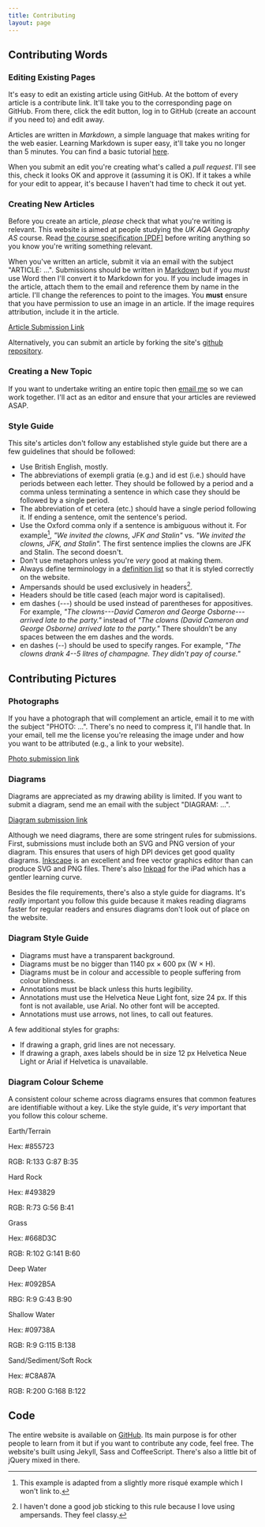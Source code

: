 ```yaml
---
title: Contributing
layout: page
---
```


## Contributing Words

### Editing Existing Pages

It's easy to edit an existing article using GitHub. At the bottom of every article is a contribute link. It'll take you to the corresponding page on GitHub. From there, click the edit button, log in to GitHub (create an account if you need to) and edit away.  

Articles are written in _Markdown_, a simple language that makes writing for the web easier. Learning Markdown is super easy, it'll take you no longer than 5 minutes. You can find a basic tutorial [here][markdown-basics].

[markdown-basics]: http://daringfireball.net/projects/markdown/basics

When you submit an edit you're creating what's called a _pull request_. I'll see this, check it looks OK and approve it (assuming it is OK). If it takes a while for your edit to appear, it's because I haven't had time to check it out yet.

### Creating New Articles

Before you create an article, _please_ check that what you're writing is relevant. This website is aimed at people studying the _UK AQA Geography AS_ course. Read [the course specification [PDF]][geography-course-spec] before writing anything so you know you're writing something relevant.

[geography-course-spec]: http://filestore.aqa.org.uk/subjects/specifications/alevel/AQA-2030-W-SP-14.PDF

When you've written an article, submit it via an email with the subject "ARTICLE: ...". Submissions should be written in [Markdown][markdown-basics] but if you _must_ use Word then I'll convert it to Markdown for you. If you include images in the article, attach them to the email and reference them by name in the article. I'll change the references to point to the images. You **must** ensure that you have permission to use an image in an article. If the image requires attribution, include it in the article.

[Article Submission Link](mailto:submit@geographyas.info?subject=ARTICLE%3A)

Alternatively, you can submit an article by forking the site's [github repository][github-repo].

[github-repo]: https://github.com/alexjohnj/geographyas/

### Creating a New Topic

If you want to undertake writing an entire topic then [email me](mailto:alex@geographyas.info) so we can work together. I'll act as an editor and ensure that your articles are reviewed ASAP.

### Style Guide

This site's articles don't follow any established style guide but there are a few guidelines that should be followed:

- Use British English, mostly.
- The abbreviations of exempli gratia (e.g.) and id est (i.e.) should have periods between each letter. They should be followed by a period and a comma unless terminating a sentence in which case they should be followed by a single period.
- The abbreviation of et cetera (etc.) should have a single period following it. If ending a sentence, omit the sentence's period.
- Use the Oxford comma only if a sentence is ambiguous without it. For example[^1], _"We invited the clowns, JFK and Stalin"_ vs. _"We invited the clowns, JFK, and Stalin"._ The first sentence implies the clowns are JFK and Stalin. The second doesn't.
- Don't use metaphors unless you're _very_ good at making them.
- Always define terminology in a [definition list][dl-mdn] so that it is styled correctly on the website.
- Ampersands should be used exclusively in headers[^2].
- Headers should be title cased (each major word is capitalised).
- em dashes (---) should be used instead of parentheses for appositives. For example, _"The clowns---David Cameron and George Osborne---arrived late to the party."_ instead of _"The clowns (David Cameron and George Osborne) arrived late to the party."_ There shouldn't be any spaces between the em dashes and the words.
- en dashes (--) should be used to specify ranges. For example, _"The clowns drank 4--5 litres of champagne. They didn't pay of course."_

[dl-mdn]: https://github.com/fletcher/MultiMarkdown/wiki/MultiMarkdown-Syntax-Guide#definition-lists

## Contributing Pictures

### Photographs

If you have a photograph that will complement an article, email it to me with the subject "PHOTO: ...". There's no need to compress it, I'll handle that. In your email, tell me the license you're releasing the image under and how you want to be attributed (e.g., a link to your website).

[Photo submission link](mailto:submit@geographyas.info?subject=PHOTO%3A)

### Diagrams

Diagrams are appreciated as my drawing ability is limited. If you want to submit a diagram, send me an email with the subject "DIAGRAM: ...".

[Diagram submission link](mailto:submit@geographyas.info?subject=DIAGRAM%3A)

Although we need diagrams, there are some stringent rules for submissions. First, submissions must include both an SVG and PNG version of your diagram. This ensures that users of high DPI devices get good quality diagrams. [Inkscape][inkscape-link] is an excellent and free vector graphics editor than can produce SVG and PNG files. There's also [Inkpad][inkpad-link] for the iPad which has a gentler learning curve.

[inkscape-link]: http://www.inkscape.org
[inkpad-link]: https://itunes.apple.com/gb/app/inkpad/id400083414?mt=8

Besides the file requirements, there's also a style guide for diagrams. It's _really_ important you follow this guide because it makes reading diagrams faster for regular readers and ensures diagrams don't look out of place on the website.

### Diagram Style Guide

- Diagrams must have a transparent background. 
- Diagrams must be no bigger than 1140 px &times; 600 px (W &times; H).
- Diagrams must be in colour and accessible to people suffering from colour blindness.
- Annotations must be black unless this hurts legibility. 
- Annotations must use the Helvetica Neue Light font, size 24 px. If this font is not available, use Arial. No other font will be accepted.
- Annotations must use arrows, not lines, to call out features.
 
A few additional styles for graphs:

- If drawing a graph, grid lines are not necessary.
- If drawing a graph, axes labels should be in size 12 px Helvetica Neue Light or Arial if Helvetica is unavailable.

### Diagram Colour Scheme

A consistent colour scheme across diagrams ensures that common features are identifiable without a key. Like the style guide, it's _very_ important that you follow this colour scheme.

<div id="colour-schemes-container">
  <div class="colour-container">
    <div class="colour-sample earth"></div>
    <p>Earth/Terrain</p>
    <p>Hex: #855723</p>
    <p>RGB: R:133 G:87 B:35</p>
  </div>

  <div class="colour-container">
    <div class="colour-sample rock"></div>
    <p>Hard Rock</p>
    <p>Hex: #493829</p>
    <p>RGB: R:73 G:56 B:41</p>
  </div>

  <div class="colour-container">
    <div class="colour-sample grass"></div>
    <p>Grass</p>
    <p>Hex: #668D3C</p>
    <p>RGB: R:102 G:141 B:60</p>
  </div>

  <div class="colour-container">
    <div class="colour-sample deep-water"></div>
    <p>Deep Water</p>
    <p>Hex: #092B5A</p>
    <p>RBG: R:9 G:43 B:90</p>
  </div>

  <div class="colour-container">
    <div class="colour-sample shallow-water"></div>
    <p>Shallow Water</p>
    <p>Hex: #09738A</p>
    <p>RGB: R:9 G:115 B:138</p>
  </div>

  <div class="colour-container">
    <div class="colour-sample sand"></div>
    <p>Sand/Sediment/Soft Rock</p>
    <p>Hex: #C8A87A</p>
    <p>RGB: R:200 G:168 B:122</p>
  </div>
</div>

## Code

The entire website is available on [GitHub][github-repo]. Its main purpose is for other people to learn from it but if you want to contribute any code, feel free. The website's built using Jekyll, Sass and CoffeeScript. There's also a little bit of jQuery mixed in there. 

[github-repo]: https://github.com/alexjohnj/geographyas/

[^1]: This example is adapted from a slightly more risqué example which I won't link to. 

[^2]: I haven't done a good job sticking to this rule because I love using ampersands. They feel classy.


